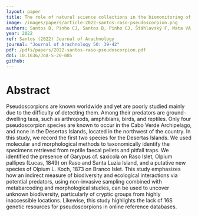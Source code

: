 ```yaml
---
layout: paper
title: The role of natural science collections in the biomonitoring of environmental contaminants in apex predators in support of the EU’s zero pollution ambitionDiet study of geckos reveals the first records of pseudoscorpions on Desertas Islands (Cabo Verde)
image: /images/papers/article-2022-santos-raso-pseudoscorpion.png
authors: Santos B, Pinho CJ, Santos B, Pinho CJ, Šťáhlavský F, Mata VA, Lopes RJ, Vasconcelos R .
year: 2022
ref: Santos (2022) Journal of Arachnology
journal: "Journal of Arachnology 50: 39-42"
pdf: /pdfs/papers/2022-santos-raso-pseudoscorpion.pdf
doi: 10.1636/JoA-S-20-085
github: 
---
```


# Abstract
Pseudoscorpions are known worldwide and yet are poorly studied mainly due to the difficulty of detecting them. Among their predators are ground-dwelling taxa, such as arthropods, amphibians, birds, and reptiles. Only four pseudoscorpion species are known to occur in the Cabo Verde Archipelago, and none in the Desertas Islands, located in the northwest of the country. In this study, we record the first two species for the Desertas Islands. We used molecular and morphological methods to taxonomically identify the specimens retrieved from reptile faecal pellets and pitfall traps. We identified the presence of Garypus cf. saxicola on Raso Islet, Olpium pallipes (Lucas, 1849) on Raso and Santa Luzia Island, and a putative new species of Olpium L. Koch, 1873 on Branco Islet. This study emphasizes how an indirect measure of biodiversity and ecological interactions via potential predators, using non-invasive sampling combined with metabarcoding and morphological studies, can be used to uncover unknown biodiversity, particularly of cryptic groups from highly inaccessible locations. Likewise, this study highlights the lack of 16S genetic resources for pseudoscorpions in online reference databases.